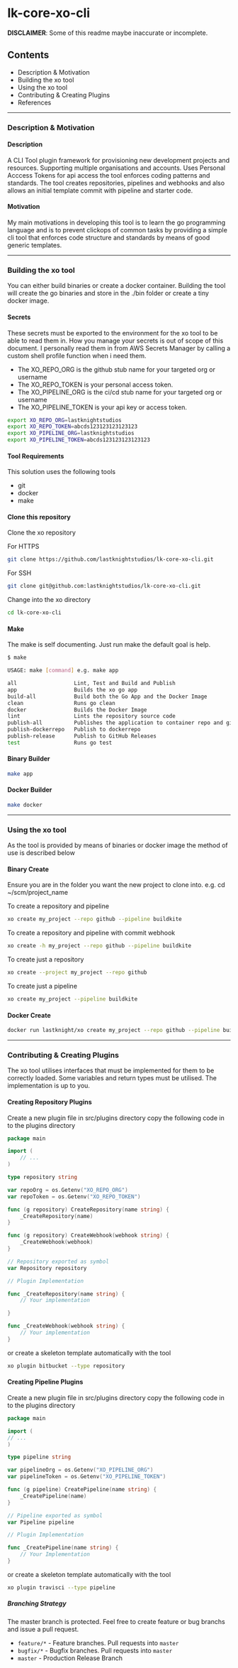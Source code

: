 # lk-core-xo-cli

**DISCLAIMER**: Some of this readme maybe inaccurate or incomplete.

## Contents

- Description & Motivation
- Building the xo tool
- Using the xo tool
- Contributing & Creating Plugins
- References

---

### Description & Motivation

#### Description

A CLI Tool plugin framework for provisioning new development projects and resources. Supporting multiple organisations and accounts. Uses Personal Acccess Tokens for api access the tool enforces coding patterns and standards.
The tool creates repositories, pipelines and webhooks and also allows an initial template commit with pipeline and starter code.

#### Motivation

My main motivations in developing this tool is to learn the go programming language and is to prevent clickops of common tasks by providing a simple cli tool that enforces code structure and standards by means of good generic templates.

---

### Building the xo tool

You can either build binaries or create a docker container. Building the tool will create the go binaries and store in the ./bin folder or create a tiny docker image.

#### Secrets

These secrets must be exported to the environment for the xo tool to be able to read them in. How you manage your secrets is out of scope of this document. I personally read them in from AWS Secrets Manager by calling a custom shell profile function when i need them.

- The XO_REPO_ORG is the github stub name for  your targeted org or username
- The XO_REPO_TOKEN is your personal access token.
- The XO_PIPELINE_ORG is the ci/cd stub name for your targeted org or username
- The XO_PIPELINE_TOKEN is your api key or access token.

```bash
export XO_REPO_ORG=lastknightstudios
export XO_REPO_TOKEN=abcds123123123123123
export XO_PIPELINE_ORG=lastknightstudios
export XO_PIPELINE_TOKEN=abcds123123123123123
```

#### Tool Requirements

This solution uses the following tools

- git
- docker
- make

#### Clone this repository

Clone the xo repository

For HTTPS

```bash
git clone https://github.com/lastknightstudios/lk-core-xo-cli.git
```

For SSH

```bash
git clone git@github.com:lastknightstudios/lk-core-xo-cli.git
```

Change into the xo directory

```bash  
cd lk-core-xo-cli
```

#### Make

The make is self documenting. Just run make the default goal is help.

```bash
$ make

USAGE: make [command] e.g. make app

all                  Lint, Test and Build and Publish
app                  Builds the xo go app
build-all            Build both the Go App and the Docker Image
clean                Runs go clean
docker               Builds the Docker Image
lint                 Lints the repository source code
publish-all          Publishes the application to container repo and github releases
publish-dockerrepo   Publish to dockerrepo
publish-release      Publish to GitHub Releases
test                 Runs go test
```

#### Binary Builder

```bash
make app
```

#### Docker Builder

```bash
make docker
```

---

### Using the xo tool

As the tool is provided by means of binaries or docker image the method of use is described below

#### Binary Create

Ensure you are in the folder you want the new project to clone into.
e.g. cd ~/scm/project_name

To create a repository and pipeline

```bash
xo create my_project --repo github --pipeline buildkite
```

To create a repository and pipeline with commit webhook

```bash
xo create -h my_project --repo github --pipeline buildkite
```

To create just a repository

```bash
xo create --project my_project --repo github
```

To create just a pipeline

```bash
xo create my_project --pipeline buildkite
```

#### Docker Create

```bash
docker run lastknight/xo create my_project --repo github --pipeline buildkite
```

---

### Contributing & Creating Plugins

The xo tool utilises interfaces that must be implemented for them to be correctly loaded. Some variables and return types must be utilised. The implementation is up to you.

#### Creating Repository Plugins

Create a new plugin file in src/plugins directory copy the following code in to the plugins directory

```go
package main

import (
    // ...
)

type repository string

var repoOrg = os.Getenv("XO_REPO_ORG")
var repoToken = os.Getenv("XO_REPO_TOKEN")

func (g repository) CreateRepository(name string) {
	_CreateRepository(name)
}

func (g repository) CreateWebhook(webhook string) {
	_CreateWebhook(webhook)
}

// Repository exported as symbol
var Repository repository

// Plugin Implementation

func _CreateRepository(name string) {
    // Your implementation

}

func _CreateWebhook(webhook string) {
    // Your implementation
}

```

or create a skeleton template automatically with the tool

``` bash
xo plugin bitbucket --type repository
```

#### Creating Pipeline Plugins

Create a new plugin file in src/plugins directory copy the following code in to the plugins directory

```go
package main

import (
// ...
)

type pipeline string

var pipelineOrg = os.Getenv("XO_PIPELINE_ORG")
var pipelineToken = os.Getenv("XO_PIPELINE_TOKEN")

func (g pipeline) CreatePipeline(name string) {
	_CreatePipeline(name)
}

// Pipeline exported as symbol
var Pipeline pipeline

// Plugin Implementation

func _CreatePipeline(name string) {
    // Your Implementation
}
```

or create a skeleton template automatically with the tool

``` bash
xo plugin travisci --type pipeline
```

##### Branching Strategy

The master branch is protected. Feel free to create feature or bug branchs and issue a pull request.

- `feature/*` - Feature branches. Pull requests into `master`
- `bugfix/*`  - Bugfix branches. Pull requests into `master`
- `master`    - Production Release Branch
